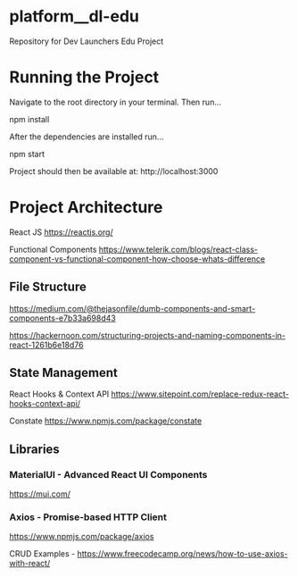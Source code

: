 # platform__dl-edu
Repository for Dev Launchers Edu Project

# Running the Project

Navigate to the root directory in your terminal. Then run...

npm install

After the dependencies are installed run...

npm start

Project should then be available at:
http://localhost:3000

# Project Architecture

React JS
https://reactjs.org/

Functional Components
https://www.telerik.com/blogs/react-class-component-vs-functional-component-how-choose-whats-difference

## File Structure

https://medium.com/@thejasonfile/dumb-components-and-smart-components-e7b33a698d43

https://hackernoon.com/structuring-projects-and-naming-components-in-react-1261b6e18d76

## State Management

React Hooks & Context API
https://www.sitepoint.com/replace-redux-react-hooks-context-api/

Constate
https://www.npmjs.com/package/constate
## Libraries

### MaterialUI - Advanced React UI Components

https://mui.com/

### Axios - Promise-based HTTP Client

https://www.npmjs.com/package/axios

CRUD Examples - https://www.freecodecamp.org/news/how-to-use-axios-with-react/